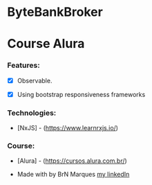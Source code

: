 # ByteBankBroker

<h1>Course Alura</h1>

### Features:

* [x] Observable.
* [x] Using bootstrap responsiveness frameworks


### Technologies:

* [NxJS] - (https://www.learnrxjs.io/)


### Course:

* [Alura] - (https://cursos.alura.com.br/)

* Made with by BrN Marques [my linkedIn](https://www.linkedin.com/in/brunomarques85/)
